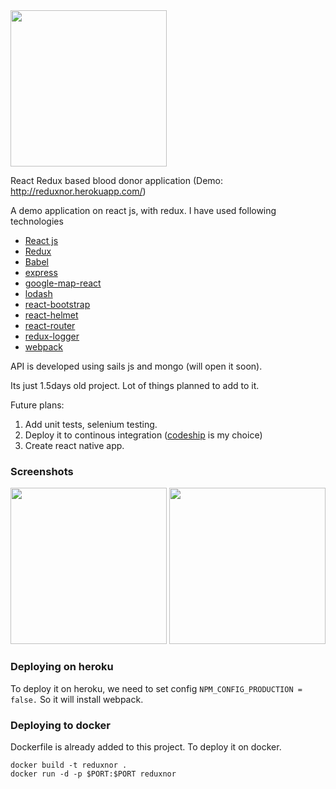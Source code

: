 <img src="https://www.dropbox.com/s/w0kjalp73brkhqq/Screenshot%202016-06-08%2018.17.41.png?raw=1" width="250">

React Redux based blood donor application (Demo: http://reduxnor.herokuapp.com/)

A demo application on react js, with redux. I have used following technologies

* [React js](https://facebook.github.io/react/)
* [Redux](https://github.com/reactjs/redux)
* [Babel](https://babeljs.io/)
* [express](http://expressjs.com/)
* [google-map-react](https://github.com/istarkov/google-map-react)
* [lodash](https://lodash.com/)
* [react-bootstrap](https://react-bootstrap.github.io/)
* [react-helmet](https://github.com/nfl/react-helmet)
* [react-router](https://github.com/reactjs/react-router)
* [redux-logger](https://github.com/evgenyrodionov/redux-logger)
* [webpack](https://webpack.github.io/)

API is developed using sails js and mongo (will open it soon). 

Its just 1.5days old project. Lot of things planned to add to it.

Future plans:

1. Add unit tests, selenium testing.
2. Deploy it to continous integration ([codeship](https://codeship.com/) is my choice)
3. Create react native app. 

### Screenshots
<img src="https://www.dropbox.com/s/x8pr52afvw91tpo/Screenshot%202016-06-08%2018.11.53.png?raw=1" width="250">
<img src="https://www.dropbox.com/s/o0og6wxjly5xir2/Screenshot%202016-06-08%2018.16.37.png?raw=1" width="250">

### Deploying on heroku
To deploy it on heroku, we need to set config ``` NPM_CONFIG_PRODUCTION = false. ``` So it will install webpack.

### Deploying to docker
Dockerfile is already added to this project. To deploy it on docker.
 ```
docker build -t reduxnor .
docker run -d -p $PORT:$PORT reduxnor
 ```

